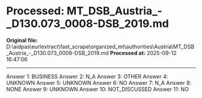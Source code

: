 # Processed: MT_DSB_Austria_-_D130.073_0008-DSB_2019.md

**Original file:** D:\aidpas\eurlextract\fast_scrape\organized_mt\authorities\Austria\MT_DSB_Austria_-_D130.073_0008-DSB_2019.md
**Processed at:** 2025-09-12 16:47:06

---

Answer 1: BUSINESS
Answer 2: N_A
Answer 3: OTHER
Answer 4: UNKNOWN
Answer 5: UNKNOWN
Answer 6: NO
Answer 7: N_A
Answer 8: NONE
Answer 9: UNKNOWN
Answer 10: NOT_DISCUSSED
Answer 11: NO